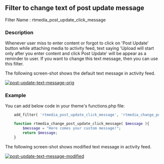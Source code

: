 ## Filter to change text of post update message

Filter Name : rtmedia_post_update_click_message

### Description

Whenever user miss to enter content or forgot to click on 'Post Update' button while attaching media to activity feed, text saying 'Upload will start only after you enter content and click Post Update' will be appear as a reminder to user.
If you want to change this text message, then you can use this filter.

The following screen-shot shows the default text message in activity feed.

[![post-update-text-message-orig](https://cloud.githubusercontent.com/assets/7771963/7086429/814f331a-df9e-11e4-814d-f85ef12f16a2.png)](https://cloud.githubusercontent.com/assets/7771963/7086429/814f331a-df9e-11e4-814d-f85ef12f16a2.png)

### Example

You can add below code in your theme's functions.php file:
```php
	add_filter( 'rtmedia_post_update_click_message', 'rtmedia_change_post_update_click_message', 10, 1 );

	function rtmedia_change_post_update_click_message( $message ){
		$message = "Here comes your custom message!";
		return $message;
	}
```
The following screen-shot shows modified text message in activity feed.

[![post-update-text-message-modified](https://cloud.githubusercontent.com/assets/7771963/7086431/869447de-df9e-11e4-8a1e-418c31be7788.png)](https://cloud.githubusercontent.com/assets/7771963/7086431/869447de-df9e-11e4-8a1e-418c31be7788.png)
